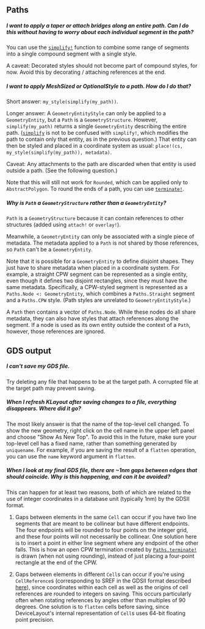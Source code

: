 ## Paths

##### I want to apply a taper or attach bridges along an entire path. Can I do this without having to worry about each individual segment in the path?

You can use the [`simplify!`](@ref) function to combine some range of segments into a single compound segment with a single style.

A caveat: Decorated styles should not become part of compound styles, for now. Avoid this by
decorating / attaching references at the end.

##### I want to apply MeshSized or OptionalStyle to a path. How do I do that?

Short answer: `my_style(simplify(my_path))`.

Longer answer: A `GeometryEntityStyle` can only be applied to a `GeometryEntity`, but a `Path` is a `GeometryStructure`. However, `simplify(my_path)` returns a single `GeometryEntity` describing the entire path. ([`simplify`](@ref) is not to be confused with `simplify!`, which modifies the path to contain only that entity, as in the previous question.) That entity can then be styled and placed in a coordinate system as usual: `place!(cs, my_style(simplify(my_path)), metadata)`.

Caveat: Any attachments to the path are discarded when that entity is used outside a path. (See the following question.)

Note that this will still not work for `Rounded`, which can be applied only to `AbstractPolygon`. To round the ends of a path, you can use [`terminate!`](@ref).

##### Why is `Path` a `GeometryStructure` rather than a `GeometryEntity`?

`Path` is a `GeometryStructure` because it can contain references to other structures (added using `attach!` or `overlay!`).

Meanwhile, a `GeometryEntity` can only be associated with a single piece of metadata. The metadata applied to a `Path` is not shared by those references, so `Path` can't be a `GeometryEntity`.

Note that it is possible for a `GeometryEntity` to define disjoint shapes. They just have to share metadata when placed in a coordinate system. For example, a straight CPW segment can be represented as a single entity, even though it defines two disjoint rectangles, since they must have the same metadata. Specifically, a CPW-styled segment is represented as a `Paths.Node <: GeometryEntity`, which combines a `Paths.Straight` segment and a `Paths.CPW` style. (Path styles are unrelated to `GeometryEntityStyle`.)

A `Path` then contains a vector of `Paths.Node`. While these nodes do all share metadata, they can also have styles that attach references along the segment. If a node is used as its own entity outside the context of a `Path`, however, those references are ignored.

## GDS output

##### I can't save my GDS file.

Try deleting any file that happens to be at the target path. A corrupted file at the target path may prevent saving.

##### When I refresh KLayout after saving changes to a file, everything disappears. Where did it go?

The most likely answer is that the name of the top-level cell changed.
To show the new geometry, right click on the cell name in the upper left panel and choose "Show As New Top".
To avoid this in the future, make sure your top-level cell has a fixed name, rather than something generated by `uniquename`.
For example, if you are saving the result of a `flatten` operation, you can use the `name` keyword argument in `flatten`.

##### When I look at my final GDS file, there are ~1nm gaps between edges that should coincide. Why is this happening, and can it be avoided?

This can happen for at least two reasons, both of which are related to the use of integer coordinates in a database unit (typically 1nm) by the GDSII format.

 1. Gaps between elements in the same `Cell` can occur if you have two line segments that are meant to be collinear but have different endpoints.
    The four endpoints will be rounded to four points on the integer grid, and these four points will not necessarily be collinear.
    One solution here is to insert a point in either line segment where any endpoint of the other falls. This is how an open CPW termination created by [`Paths.terminate!`](@ref) is drawn (when not using rounding), instead of just placing a four-point rectangle at the end of the CPW.

 2. Gaps between elements in different `Cell`s can occur if you're using `CellReference`s (corresponding to SREF in the GDSII format described [here](https://www.artwork.com/gdsii/gdsii/page2.htm)), since coordinates within each cell as well as the origins of cell references are rounded to integers on saving.
    This occurs particularly often when rotating references by angles other than multiples of 90 degrees.
    One solution is to `flatten` cells before saving, since DeviceLayout's internal representation of `Cell`s uses 64-bit floating point precision.
